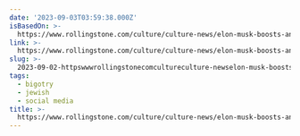 ```yaml
---
date: '2023-09-03T03:59:38.000Z'
isBasedOn: >-
  https://www.rollingstone.com/culture/culture-news/elon-musk-boosts-antisemitic-propaganda-twitter-anti-defamation-league-1234817008/
link: >-
  https://www.rollingstone.com/culture/culture-news/elon-musk-boosts-antisemitic-propaganda-twitter-anti-defamation-league-1234817008/
slug: >-
  2023-09-02-httpswwwrollingstonecomcultureculture-newselon-musk-boosts-antisemitic-propaganda-twitter-anti-defamation-league-1234817008
tags:
  - bigotry
  - jewish
  - social media
title: >-
  https://www.rollingstone.com/culture/culture-news/elon-musk-boosts-antisemitic-propaganda-twitter-anti-defamation-league-1234817008/
---
```


